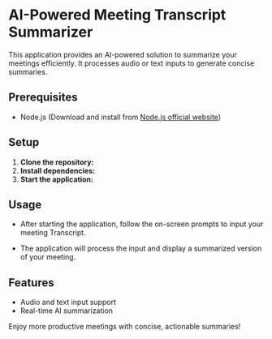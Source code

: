 # AI-Powered Meeting Transcript Summarizer

This application provides an AI-powered solution to summarize your meetings efficiently. It processes audio or text inputs to generate concise summaries.

## Prerequisites

- Node.js (Download and install from [Node.js official website](https://nodejs.org/))

## Setup

1. **Clone the repository:**
2. **Install dependencies:**
3. **Start the application:**


## Usage

- After starting the application, follow the on-screen prompts to input your meeting Transcript.

- The application will process the input and display a summarized version of your meeting.

## Features

- Audio and text input support
- Real-time AI summarization

Enjoy more productive meetings with concise, actionable summaries!
